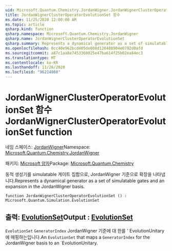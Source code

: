 ```yaml
---
uid: Microsoft.Quantum.Chemistry.JordanWigner.JordanWignerClusterOperatorEvolutionSet
title: JordanWignerClusterOperatorEvolutionSet 함수
ms.date: 11/25/2020 12:00:00 AM
ms.topic: article
qsharp.kind: function
qsharp.namespace: Microsoft.Quantum.Chemistry.JordanWigner
qsharp.name: JordanWignerClusterOperatorEvolutionSet
qsharp.summary: Represents a dynamical generator as a set of simulatable gates and an expansion in the JordanWigner basis.
ms.openlocfilehash: 0cc40e962bcd405de608d120488904e0792d0afd
ms.sourcegitcommit: a87c1aa8e7453360025e47ba614f25b02ea84ec3
ms.translationtype: MT
ms.contentlocale: ko-KR
ms.lasthandoff: 11/26/2020
ms.locfileid: "96214860"
---
```

# <a name="jordanwignerclusteroperatorevolutionset-function"></a><span data-ttu-id="29230-102">JordanWignerClusterOperatorEvolutionSet 함수</span><span class="sxs-lookup"><span data-stu-id="29230-102">JordanWignerClusterOperatorEvolutionSet function</span></span>

<span data-ttu-id="29230-103">네임 스페이스: [JordanWigner](xref:Microsoft.Quantum.Chemistry.JordanWigner)</span><span class="sxs-lookup"><span data-stu-id="29230-103">Namespace: [Microsoft.Quantum.Chemistry.JordanWigner](xref:Microsoft.Quantum.Chemistry.JordanWigner)</span></span>

<span data-ttu-id="29230-104">패키지: [Microsoft 양자](https://nuget.org/packages/Microsoft.Quantum.Chemistry)</span><span class="sxs-lookup"><span data-stu-id="29230-104">Package: [Microsoft.Quantum.Chemistry](https://nuget.org/packages/Microsoft.Quantum.Chemistry)</span></span>


<span data-ttu-id="29230-105">동적 생성기를 simulatable 게이트 집합으로, JordanWigner 기준으로 확장을 나타냅니다.</span><span class="sxs-lookup"><span data-stu-id="29230-105">Represents a dynamical generator as a set of simulatable gates and an expansion in the JordanWigner basis.</span></span>

```qsharp
function JordanWignerClusterOperatorEvolutionSet () : Microsoft.Quantum.Simulation.EvolutionSet
```


## <a name="output--evolutionset"></a><span data-ttu-id="29230-106">출력: [EvolutionSet](xref:Microsoft.Quantum.Simulation.EvolutionSet)</span><span class="sxs-lookup"><span data-stu-id="29230-106">Output : [EvolutionSet](xref:Microsoft.Quantum.Simulation.EvolutionSet)</span></span>

<span data-ttu-id="29230-107">`EvolutionSet` `GeneratorIndex` JordanWigner 기준에 대 한를 ' EvolutionUnitary에 매핑하는입니다.</span><span class="sxs-lookup"><span data-stu-id="29230-107">An `EvolutionSet` that maps a `GeneratorIndex` for the JordanWigner basis to an \`EvolutionUnitary.</span></span>